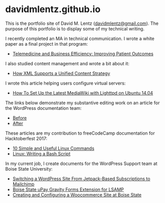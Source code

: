 # davidmlentz.github.io
This is the portfolio site of David M. Lentz (davidmlentz@gmail.com). The purpose of this portfolio is to display some of my technical writing.

I recently completed an MA in technical communication. I wrote a white paper as a final project in that program:
* [Telemedicine and Business Efficiency: Improving Patient Outcomes](http://davidmlentz.github.io/white_paper.pdf)

I also studied content management and wrote a bit about it:
* [How XML Supports a Unified Content Strategy](http://davidmlentz.github.io/HowXMLSupportsaUnifiedContentStrategy.pdf)

I wrote this article helping users configure virtual servers:
* [How To Set Up the Latest MediaWiki with Lighttpd on Ubuntu 14.04](https://github.com/davidmlentz/davidmlentz.github.io/blob/master/How%20To%20Set%20Up%20the%20Latest%20MediaWiki%20with%20Lighttpd%20on%20Ubuntu%2014.04.md)

The links below demonstrate my substantive editing work on an article for the WordPress documentation team:
* [Before](https://make.wordpress.org/core/handbook/tutorials/installing-a-local-server/installing-vvv/)
* [After](https://github.com/davidmlentz/davidmlentz.github.io/blob/master/installing_vvv.md)

These articles are my contribution to freeCodeCamp documentation for Hacktoberfest 2017:
* [10 Simple and Useful Linux Commands](https://github.com/davidmlentz/guides/blob/patch-1/src/pages/linux/10-simple-and-useful-linux-commands/index.md)
* [Linux: Writing a Bash Script](https://github.com/davidmlentz/guide-articles/blob/master/articles/Linux/writing-a-bash-script.md)

In my current job, I create documents for the WordPress Support team at Boise State University:
* [Switching a WordPress Site From Jetpack-Based Subscriptions to Mailchimp](https://github.com/OITWPsupport/documentation/blob/master/Moving%20Site%20Subscriptions%20to%20Mailchimp.md)
* [Boise State uPay Gravity Forms Extension for LSAMP](https://github.com/OITWPsupport/boise-state-uPay-Gravity-Forms-Extension-for-LSAMP/blob/master/docs/developerhowto.md)
* [Creating and Configuring a Woocommerce Site at Boise State](https://github.com/OITWPsupport/documentation/blob/master/WooCommerce.md)


<!-- 
As part of my coursework, I created user documentation:
* Freemake Video Converter
    * [Making Slideshows and Visualizations](http://davidmlentz.github.io/software_procedures1.html)
    * [Downloading a Video From the Web](http://davidmlentz.github.io/software_procedures2.html)
    * [Adding Audio](http://davidmlentz.github.io/software_procedures3.html)
* PowerPoint
    * [Using the Slide Master in PowerPoint 2007](http://davidmlentz.github.io/PowerPoint.pdf)


-->
